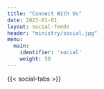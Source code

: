 ```yaml
---
title: "Connect With Us"
date: 2023-01-01
layout: social-feeds
header: "ministry/social.jpg"
menu:
  main:
    identifier: 'social'
    weight: 50
---
```


<div class="social-content">
    {{< social-tabs >}}
</div>
